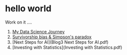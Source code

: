 # hello world
Work on it ....

1. [My Data Science Journey](p1_blog_Mengyu_Jackson.pdf)
1. [Survivorship bias & Simpson's paradox](p2_blog_MengyuJackson.pdf)
1. [Next Steps for AI](Blog3 Next Steps for AI.pdf)
1. [Investing with Statistics](Investing with Statistics.pdf)
